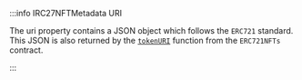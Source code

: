 :::info IRC27NFTMetadata URI

The uri property contains a JSON object which follows the `ERC721` standard. This JSON is also returned by the [`tokenURI`](../../../reference/magic-contract/ERC721NFTs.md#tokenuri) function from the `ERC721NFTs` contract.

:::